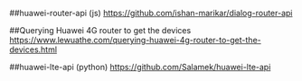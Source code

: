 ##huawei-router-api (js)
https://github.com/ishan-marikar/dialog-router-api

##Querying Huawei 4G router to get the devices
https://www.lewuathe.com/querying-huawei-4g-router-to-get-the-devices.html

##huawei-lte-api (python)
https://github.com/Salamek/huawei-lte-api
